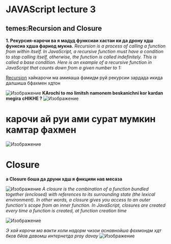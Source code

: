 # JAVAScript lecture 3
## temes:Recursion and Closure

**1. Рекурсия-карочи ва я мадуд функсиаи хастаи ки да дрону хдш функсиа хдша фариод мукна.**
*Recursion is a process of calling a function from within itself. In JavaScript, a recursive function must have a condition to stop calling itself, otherwise, the function is called indefinitely. This is called a base condition. Here is an example of a recursive function in JavaScript that counts down from a given number to 1:*

[Recursion](https://www.bing.com/ck/a?!&&p=f4624c5eccffa14cJmltdHM9MTcwNTk2ODAwMCZpZ3VpZD0yOGM4NmQ3OS0zMTA5LTZlNTYtM2M1Ny03ZWI2MzA4NjZmYWMmaW5zaWQ9NTIxOA&ptn=3&ver=2&hsh=3&fclid=28c86d79-3109-6e56-3c57-7eb630866fac&psq=recursion+js&u=a1aHR0cHM6Ly9qYXZhc2NyaXB0LmluZm8vcmVjdXJzaW9u&ntb=1 "Всплывающая подсказка") хайкарочи ма амияаша фамидм руй рекурсии зардада икида далшиша бфахмен хдтон

![Изображение](https://blog.openreplay.com/images/explaining-recursion-in-javascript/images/hero.png "Логотип Recursion")
**KArochi to mo limitsh namonem beskanichni kor kardan megira**
**cHIKHE ?**
![Изображение](https://www.clipartmax.com/png/middle/15-154091_question-mark-animation-microsoft-powerpoint-clip-art-powerpoint-presentation-animated-question-mark.png "Логотип QUESTION")
# карочи ай руи ами сурат мумкин камтар фахмен
![Изображение](https://vuejsdevelopers.com/images/posts/recursive_components.jpg "Логотип QUESTION")

# Closure
**а Closure боша да друни хдш я фнкцияи нав меcаза**


![Изображение](https://th.bing.com/th/id/OIP.WnuKYwcXLyjH7nscmbiVOQAAAA?rs=1&pid=ImgDetMain "Логотип QUESTION")
*A closure is the combination of a function bundled together (enclosed) with references to its surrounding state (the lexical environment). In other words, a closure gives you access to an outer function's scope from an inner function. In JavaScript, closures are created every time a function is created, at function creation time*

![Изображение](https://linuxhint.com/wp-content/uploads/2021/12/JavaScript-Function-closures-2.png   "Логотип QUESTION")

*Э хай карочи ма вакти холи надорм чизои аснавнойша фахмондм хдт бков бйов давомш интернетда pray*
*davay*
![Изображение](https://th.bing.com/th/id/OIP.lqU8M7MRsQKCnf-BHguy6AHaEK?rs=1&pid=ImgDetMain   "Логотип QUESTION")
